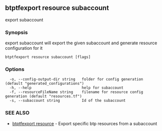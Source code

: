 ## btptfexport resource subaccount

export subaccount

### Synopsis

export subaccount will export the given subaccount and generate resource configuration for it

```
btptfexport resource subaccount [flags]
```

### Options

```
  -o, --config-output-dir string   folder for config generation (default "generated_configurations")
  -h, --help                       help for subaccount
  -f, --resourceFileName string    filename for resource config generation (default "resources.tf")
  -s, --subaccount string          Id of the subaccount
```

### SEE ALSO

* [btptfexport resource](btptfexport_resource.md)	 - Export specific btp resources from a subaccount

